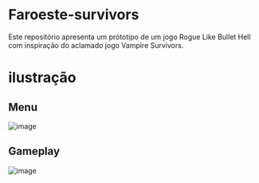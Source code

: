 # Faroeste-survivors
Este repositório apresenta um prótotipo de um jogo Rogue Like Bullet Hell com inspiração do aclamado jogo Vampire Survivors.

# ilustração

## Menu
![image](https://github.com/jcr04/Faroeste-survivors/assets/70778525/a13ca898-3317-4799-9f89-42c7501d7971)

## Gameplay
![image](https://github.com/jcr04/Faroeste-survivors/assets/70778525/926b25d6-8ba8-4c67-b0a2-b9a662f47247)

